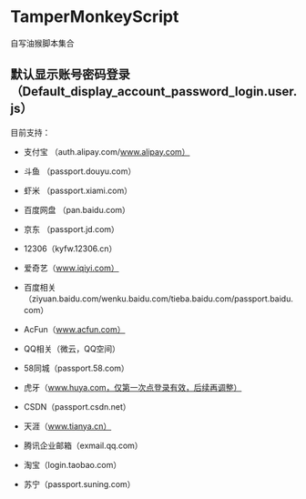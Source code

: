 TamperMonkeyScript
==================
自写油猴脚本集合

默认显示账号密码登录（Default_display_account_password_login.user.js）
---

目前支持：
* 支付宝 （auth.alipay.com/www.alipay.com）

* 斗鱼 （passport.douyu.com）

* 虾米 （passport.xiami.com）

* 百度网盘 （pan.baidu.com）

* 京东 （passport.jd.com）

* 12306（kyfw.12306.cn）

* 爱奇艺（www.iqiyi.com）

* 百度相关（ziyuan.baidu.com/wenku.baidu.com/tieba.baidu.com/passport.baidu.com）

* AcFun（www.acfun.com）

* QQ相关（微云，QQ空间）

* 58同城（passport.58.com）

* 虎牙（www.huya.com，仅第一次点登录有效，后续再调整）
 
* CSDN（passport.csdn.net）

* 天涯（www.tianya.cn）

* 腾讯企业邮箱（exmail.qq.com）

* 淘宝（login.taobao.com）

* 苏宁（passport.suning.com） 
